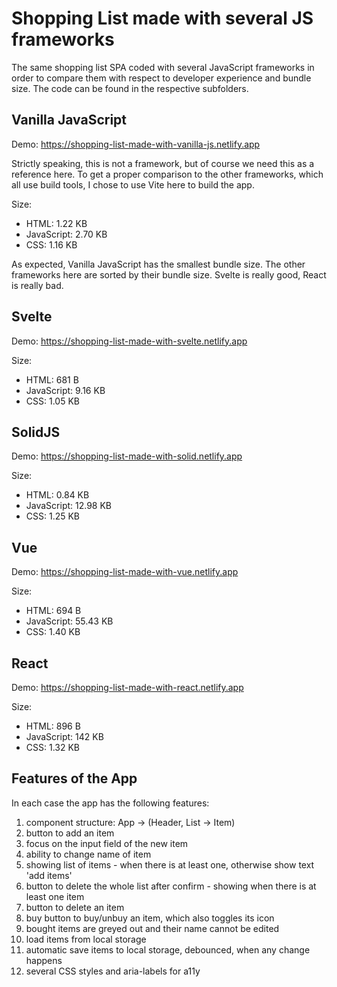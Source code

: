# Shopping List made with several JS frameworks

The same shopping list SPA coded with several JavaScript frameworks in order to compare them with respect to developer experience and bundle size. The code can be found in the respective subfolders.

## Vanilla JavaScript

Demo: https://shopping-list-made-with-vanilla-js.netlify.app

Strictly speaking, this is not a framework, but of course we need this as a reference here. To get a proper comparison to the other frameworks, which all use build tools, I chose to use Vite here to build the app.

Size:
- HTML: 1.22 KB
- JavaScript: 2.70 KB
- CSS: 1.16 KB

As expected, Vanilla JavaScript has the smallest bundle size. The other frameworks here are sorted by their bundle size. Svelte is really good, React is really bad.

## Svelte

Demo: https://shopping-list-made-with-svelte.netlify.app

Size:
- HTML: 681 B
- JavaScript: 9.16 KB
- CSS: 1.05 KB

## SolidJS

Demo: https://shopping-list-made-with-solid.netlify.app

Size:
- HTML: 0.84 KB
- JavaScript: 12.98 KB
- CSS: 1.25 KB

## Vue

Demo: https://shopping-list-made-with-vue.netlify.app

Size:
- HTML: 694 B
- JavaScript: 55.43 KB
- CSS: 1.40 KB

## React

Demo: https://shopping-list-made-with-react.netlify.app

Size: 
- HTML: 896 B
- JavaScript: 142 KB
- CSS: 1.32 KB

## Features of the App
 
In each case the app has the following features:

1. component structure: App -> (Header, List -> Item)
2. button to add an item
3. focus on the input field of the new item
4. ability to change name of item
5. showing list of items - when there is at least one, otherwise show text 'add items'
6. button to delete the whole list after confirm - showing when there is at least one item
7. button to delete an item
8. buy button to buy/unbuy an item, which also toggles its icon
9. bought items are greyed out and their name cannot be edited
10. load items from local storage
11. automatic save items to local storage, debounced, when any change happens
12. several CSS styles and aria-labels for a11y